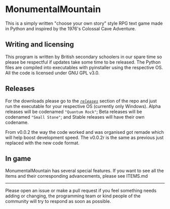 # MonumentalMountain
This is a simply written "choose your own story" style RPG text game made in Python and inspired by the 1976's Colossal Cave Adventure.

## Writing and licensing

This program is written by British secondary schoolers in our spare time so please be respectful if updates take some time to be released. The Python files are compiled into executables with pyinstaller using the respective OS. All the code is licensed under GNU GPL v3.0.

## Releases

For the downloads please go to the [*`releases`*](https://github.com/JTech-Labs/MonumentalMountain/releases) section of the repo and just run the executable for your respective OS (currently only Windows). Alpha releases will be codenamed `"Quantum Rock"`; Beta releases will be codenamed `"Small Stone"`; and Stable releases will have their own codename.

From v0.0.2 the way the code worked and was organised got remade which will help boost development speed. The v0.0.2r is the same as previous just replaced with the new code format. 

## In game

MonumentalMountain has several special features. If you want to see all the items and their corresponding advancements, please see ITEMS.md

---
Please open an issue or make a pull request if you feel something needs adding or changing, the programming team or kind people of the community will try to respond as soon as possible.

